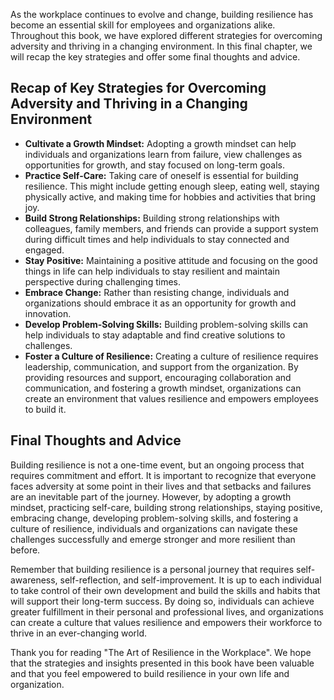 
As the workplace continues to evolve and change, building resilience has become an essential skill for employees and organizations alike. Throughout this book, we have explored different strategies for overcoming adversity and thriving in a changing environment. In this final chapter, we will recap the key strategies and offer some final thoughts and advice.

Recap of Key Strategies for Overcoming Adversity and Thriving in a Changing Environment
---------------------------------------------------------------------------------------

* **Cultivate a Growth Mindset:** Adopting a growth mindset can help individuals and organizations learn from failure, view challenges as opportunities for growth, and stay focused on long-term goals.
* **Practice Self-Care:** Taking care of oneself is essential for building resilience. This might include getting enough sleep, eating well, staying physically active, and making time for hobbies and activities that bring joy.
* **Build Strong Relationships:** Building strong relationships with colleagues, family members, and friends can provide a support system during difficult times and help individuals to stay connected and engaged.
* **Stay Positive:** Maintaining a positive attitude and focusing on the good things in life can help individuals to stay resilient and maintain perspective during challenging times.
* **Embrace Change:** Rather than resisting change, individuals and organizations should embrace it as an opportunity for growth and innovation.
* **Develop Problem-Solving Skills:** Building problem-solving skills can help individuals to stay adaptable and find creative solutions to challenges.
* **Foster a Culture of Resilience:** Creating a culture of resilience requires leadership, communication, and support from the organization. By providing resources and support, encouraging collaboration and communication, and fostering a growth mindset, organizations can create an environment that values resilience and empowers employees to build it.

Final Thoughts and Advice
-------------------------

Building resilience is not a one-time event, but an ongoing process that requires commitment and effort. It is important to recognize that everyone faces adversity at some point in their lives and that setbacks and failures are an inevitable part of the journey. However, by adopting a growth mindset, practicing self-care, building strong relationships, staying positive, embracing change, developing problem-solving skills, and fostering a culture of resilience, individuals and organizations can navigate these challenges successfully and emerge stronger and more resilient than before.

Remember that building resilience is a personal journey that requires self-awareness, self-reflection, and self-improvement. It is up to each individual to take control of their own development and build the skills and habits that will support their long-term success. By doing so, individuals can achieve greater fulfillment in their personal and professional lives, and organizations can create a culture that values resilience and empowers their workforce to thrive in an ever-changing world.

Thank you for reading "The Art of Resilience in the Workplace". We hope that the strategies and insights presented in this book have been valuable and that you feel empowered to build resilience in your own life and organization.